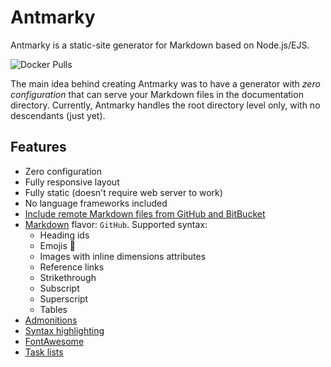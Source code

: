 # Antmarky

Antmarky is a static-site generator for Markdown based on Node.js/EJS.

![Docker Pulls](https://img.shields.io/docker/pulls/bandantonio/antmarky)

The main idea behind creating Antmarky was to have a generator with *zero configuration* that can serve your Markdown files in the documentation directory. Currently, Antmarky handles the root directory level only, with no descendants (just yet).

## Features

* Zero configuration
* Fully responsive layout
* Fully static (doesn't require web server to work)
* No language frameworks included
* [Include remote Markdown files from GitHub and BitBucket][remote-md-files]
* [Markdown][markdown] flavor: `GitHub`. Supported syntax:
    * Heading ids
    * Emojis :tada:
    * Images with inline dimensions attributes
    * Reference links
    * Strikethrough
    * Subscript
    * Superscript
    * Tables
* [Admonitions][admonitions]
* [Syntax highlighting][syntax-highlight]
* [FontAwesome][fa]
* [Task lists][tasks-list]

[remote-md-files]: features.md#remote-markdown-files
[markdown]: markdown.md
[admonitions]: features.md#admonitions
[syntax-highlight]: features.md#syntax-highlighting
[fa]: features.md#fontawesome
[tasks-list]: features.md#task-lists